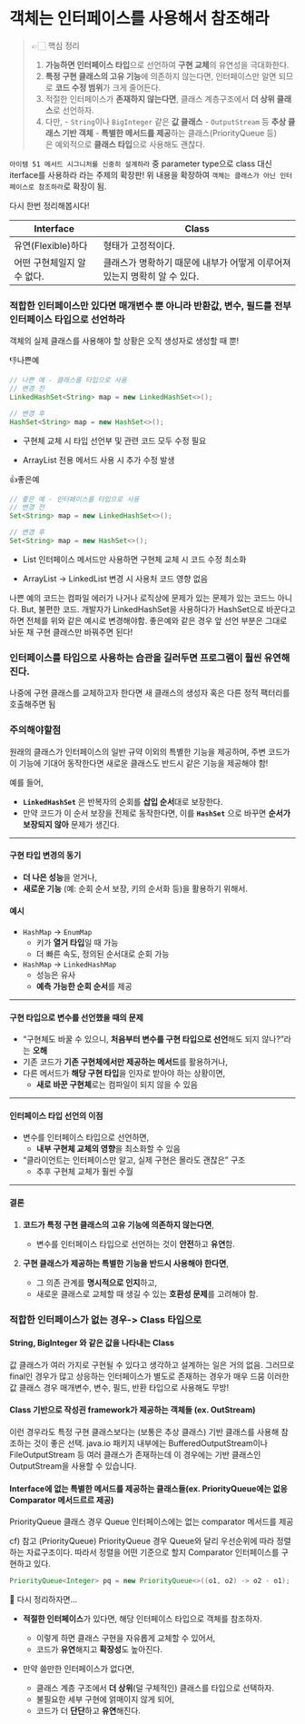 # 객체는 인터페이스를 사용해서 참조해라

> 👉🏻 핵심 정리
>1. **가능하면 인터페이스 타입**으로 선언하여 **구현 교체**의 유연성을 극대화한다.
>2. **특정 구현 클래스의 고유 기능**에 의존하지 않는다면, 인터페이스만 알면 되므로 **코드 수정 범위**가 크게 줄어든다.
>3. 적절한 인터페이스가 **존재하지 않는다면**, 클래스 계층구조에서 **더 상위 클래스**로 선언하자.
>4. 다만,
    - `String`이나 `BigInteger` 같은 **값 클래스**
    - `OutputStream` 등 **추상 클래스 기반 객체**
    - **특별한 메서드를 제공**하는 클래스(PriorityQueue 등)  
      은 예외적으로 **클래스 타입**으로 사용해도 괜찮다.


`아이템 51 메서드 시그니처를 신중히 설계하라` 중 parameter type으로 class 대신 iterface를 
사용하라 라는 주제의 확장판!
위 내용을 확장하여 `객체는 클래스가 아닌 인터페이스로 참조하라`로 확장이 됨.

다시 한번 정리해봅시다!

| Interface                 | Class                                |
|---------------------------|-------------------------------------|
| 유연(Flexible)하다       | 형태가 고정적이다.                 |
| 어떤 구현체일지 알 수 없다. | 클래스가 명확하기 때문에 내부가 어떻게 이루어져 있는지 명확히 알 수 있다. |

###  적합한 인터페이스만 있다면 매개변수 뿐 아니라 반환값, 변수, 필드를 전부 인터페이스 타입으로 선언하라

객체의 실제 클래스를 사용해야 할 상황은 오직 생성자로 생성할 때 뿐!

👎나쁜예
```java
// 나쁜 예 - 클래스를 타입으로 사용
// 변경 전
LinkedHashSet<String> map = new LinkedHashSet<>();

// 변경 후
HashSet<String> map = new HashSet<>();
```
- 구현체 교체 시 타입 선언부 및 관련 코드 모두 수정 필요

- ArrayList 전용 메서드 사용 시 추가 수정 발생

👍좋은예
```java
// 좋은 예 - 인터페이스를 타입으로 사용
// 변경 전
Set<String> map = new LinkedHashSet<>();

// 변경 후
Set<String> map = new HashSet<>();

```
- List 인터페이스 메서드만 사용하면 구현체 교체 시 코드 수정 최소화

- ArrayList → LinkedList 변경 시 사용처 코드 영향 없음

나쁜 예의 코드는 컴파일 에러가 나거나 로직상에 문제가 있는 문제가 있는 코드느 아니다. 
But, 불편한 코드.
개발자가 LinkedHashSet을 사용하다가 HashSet으로 바꾼다고하면 전체를 위와 같은 예시로 변경해야함.
좋은예와 같은 경우 앞 선언 부분은 그대로 놔둔 채 구현 클래스만 바꿔주면 된다!


### 인터페이스를 타입으로 사용하는 습관을 길러두면 프로그램이 훨씬 유연해진다.
나중에 구현 클래스를 교체하고자 한다면 새 클래스의 생성자 혹은 다른 정적 팩터리를 호출해주면 됨

### 주의해야할점
원래의 클래스가 인터페이스의 일반 규약 이외의 특별한 기능을 제공하며,
주변 코드가 이 기능에 기대어 동작한다면 새로운 클래스도 반드시 같은 기능을 제공해야 함!


예를 들어,

- **`LinkedHashSet`** 은 반복자의 순회를 **삽입 순서**대로 보장한다.
- 만약 코드가 이 순서 보장을 전제로 동작한다면, 이를 **`HashSet`** 으로 바꾸면 **순서가 보장되지 않아** 문제가 생긴다.

---

#### 구현 타입 변경의 동기

- **더 나은 성능**을 얻거나,
- **새로운 기능** (예: 순회 순서 보장, 키의 순서화 등)을 활용하기 위해서.

#### 예시

- `HashMap` → `EnumMap`
    - 키가 **열거 타입**일 때 가능
    - 더 빠른 속도, 정의된 순서대로 순회 가능
- `HashMap` → `LinkedHashMap`
    - 성능은 유사
    - **예측 가능한 순회 순서**를 제공

---

#### 구현 타입으로 변수를 선언했을 때의 문제

- “구현체도 바꿀 수 있으니, **처음부터 변수를 구현 타입으로 선언**해도 되지 않나?”라는 **오해**
- 기존 코드가 **기존 구현체에서만 제공하는 메서드**를 활용하거나,
- 다른 메서드가 **해당 구현 타입**을 인자로 받아야 하는 상황이면,
    - **새로 바꾼 구현체**로는 컴파일이 되지 않을 수 있음

---

#### 인터페이스 타입 선언의 이점

- 변수를 인터페이스 타입으로 선언하면,
    - **내부 구현체 교체의 영향**을 최소화할 수 있음
- “클라이언트는 인터페이스만 알고, 실제 구현은 몰라도 괜찮은” 구조
    - 추후 구현체 교체가 훨씬 수월

---

#### 결론

1. **코드가 특정 구현 클래스의 고유 기능에 의존하지 않는다면**,
    - 변수를 인터페이스 타입으로 선언하는 것이 **안전**하고 **유연**함.

2. **구현 클래스가 제공하는 특별한 기능을 반드시 사용해야 한다면**,
    - 그 의존 관계를 **명시적으로 인지**하고,
    - 새로운 클래스로 교체할 때 생길 수 있는 **호환성 문제**를 고려해야 함.

### 적합한 인터페이스가 없는 경우-> Class 타입으로

#### String, BigInteger 와 같은 값을 나타내는 Class
값 클래스가 여러 가지로 구현될 수 있다고 생각하고 설계하는 일은 거의 없음.
그러므로  final인 경우가 많고 상응하는 인터페이스가 별도로 존재하는 경우가 매우 드뭄
이러한 값 클래스 경우 매개변수, 변수, 필드, 반환 타입으로 사용해도 무방!

#### Class 기반으로 작성괸 framework가 제공하는 객체들 (ex. OutStream)
이런 경우라도 특정 구현 클래스보다는 (보통은 추상 클래스) 기반 클래스를 사용해 참조하는 것이 좋은 선택.
java.io 패키지 내부에는 BufferedOutputStream이나 FileOutputStream 등 여러 클래스가 존재하는데
이 경우에는 기반 클래스인 OutputStream을 사용할 수 있습니다.

#### Interface에 없는 특별한 메서드를 제공하는 클래스들(ex. PriorityQueue에는 없응 Comparator 메서드르르 제공)
PriorityQueue 클래스 경우 Queue 인터페이스에는 없는 comparator 메서드를 제공

cf)
참고 (PriorityQueue)
PriorityQueue 경우 Queue와 달리 우선순위에 따라 정렬하는 자료구조이다. 
따라서 정렬을 어떤 기준으로 할지 Comparator 인터페이스를 구현하고 있다.

```java
PriorityQueue<Integer> pq = new PriorityQueue<>((o1, o2) -> o2 - o1);
```

📌 다시 정리하자면...
- **적절한 인터페이스**가 있다면, 해당 인터페이스 타입으로 객체를 참조하자.
    - 이렇게 하면 클래스 구현을 자유롭게 교체할 수 있어서,
    - 코드가 **유연**해지고 **확장성**도 높아진다.

- 만약 쓸만한 인터페이스가 없다면,
    - 클래스 계층 구조에서 **더 상위**(덜 구체적인) 클래스를 타입으로 선택하자.
    - 불필요한 세부 구현에 얽매이지 않게 되어,
    - 코드가 더 **단단**하고 **유연**해진다.